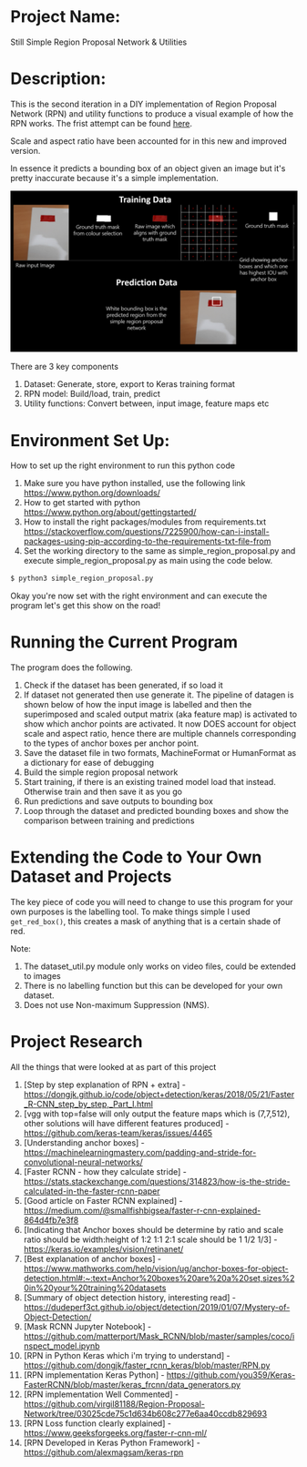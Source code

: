 # Project Name: #
Still Simple Region Proposal Network & Utilities

# Description: #
This is the second iteration in a DIY implementation of Region Proposal Network (RPN) and utility functions to produce a visual example of how the RPN works. The frist attempt can be found [here](https://github.com/alexshellabear/Simple-Region-Proposal-Network). 

Scale and aspect ratio have been accounted for in this new and improved version. 

In essence it predicts a bounding box of an object given an image but it's pretty inaccurate because it's a simple implementation.  

![Datagen to training and prediction](https://raw.githubusercontent.com/alexshellabear/Simple-Region-Proposal-Network/master/4.%20ReadMe%20Images/data%20gen%20to%20training%20and%20prediction.png)

There are 3 key components
1) Dataset: Generate, store, export to Keras training format
2) RPN model: Build/load, train, predict
3) Utility functions: Convert between, input image, feature maps etc

# Environment Set Up: #
How to set up the right environment to run this python code

1) Make sure you have python installed, use the following link https://www.python.org/downloads/
2) How to get started with python https://www.python.org/about/gettingstarted/
3) How to install the right packages/modules from requirements.txt https://stackoverflow.com/questions/7225900/how-can-i-install-packages-using-pip-according-to-the-requirements-txt-file-from
4) Set the working directory to the same as simple_region_proposal.py and execute simple_region_proposal.py as main using the code below.

```sh
$ python3 simple_region_proposal.py
```

Okay you're now set with the right environment and can execute the program let's get this show on the road!

# Running the Current Program #
The program does the following.
1) Check if the dataset has been generated, if so load it
2) If dataset not generated then use generate it. The pipeline of datagen is shown below of how the input image is labelled and then the superimposed and scaled output matrix (aka feature map) is activated to show which anchor points are activated. It now DOES account for object scale and aspect ratio, hence there are multiple channels corresponding to the types of anchor boxes per anchor point.
3) Save the dataset file in two formats, MachineFormat or HumanFormat as a dictionary for ease of debugging
4) Build the simple region proposal network
5) Start training, if there is an existing trained model load that instead. Otherwise train and then save it as you go
6) Run predictions and save outputs to bounding box
7) Loop through the dataset and predicted bounding boxes and show the comparison between training and predictions

# Extending the Code to Your Own Dataset and Projects #
The key piece of code you will need to change to use this program for your own purposes is the labelling tool. To make things simple I used ```get_red_box()```, this creates a mask of anything that is a certain shade of red. 

Note:
1) The dataset_util.py module only works on video files, could be extended to images
2) There is no labelling function but this can be developed for your own dataset.  
3) Does not use Non-maximum Suppression (NMS).

# Project Research #
All the things that were looked at as part of this project

1) [Step by step explanation of RPN + extra] - https://dongjk.github.io/code/object+detection/keras/2018/05/21/Faster_R-CNN_step_by_step,_Part_I.html
2) [vgg with top=false will only output the feature maps which is (7,7,512), other solutions will have different features produced] - https://github.com/keras-team/keras/issues/4465
3) [Understanding anchor boxes] - https://machinelearningmastery.com/padding-and-stride-for-convolutional-neural-networks/
4) [Faster RCNN - how they calculate stride] - https://stats.stackexchange.com/questions/314823/how-is-the-stride-calculated-in-the-faster-rcnn-paper
5) [Good article on Faster RCNN explained] - https://medium.com/@smallfishbigsea/faster-r-cnn-explained-864d4fb7e3f8
6) [Indicating that Anchor boxes should be determine by ratio and scale ratio should be width:height of 1:2 1:1 2:1 scale should be 1 1/2 1/3] - https://keras.io/examples/vision/retinanet/
7) [Best explanation of anchor boxes] - https://www.mathworks.com/help/vision/ug/anchor-boxes-for-object-detection.html#:~:text=Anchor%20boxes%20are%20a%20set,sizes%20in%20your%20training%20datasets
8) [Summary of object detection history, interesting read] - https://dudeperf3ct.github.io/object/detection/2019/01/07/Mystery-of-Object-Detection/
9) [Mask RCNN Jupyter Notebook] - https://github.com/matterport/Mask_RCNN/blob/master/samples/coco/inspect_model.ipynb
10) [RPN in Python Keras which i'm trying to understand] - https://github.com/dongjk/faster_rcnn_keras/blob/master/RPN.py
11) [RPN implementation Keras Python] - https://github.com/you359/Keras-FasterRCNN/blob/master/keras_frcnn/data_generators.py
12) [RPN implementation Well Commented] - https://github.com/virgil81188/Region-Proposal-Network/tree/03025cde75c1d634b608c277e6aa40ccdb829693
13) [RPN Loss function clearly explained] - https://www.geeksforgeeks.org/faster-r-cnn-ml/
14) [RPN Developed in Keras Python Framework] - https://github.com/alexmagsam/keras-rpn